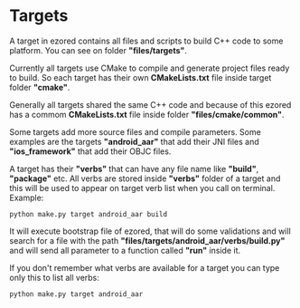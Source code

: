 # Targets

A target in ezored contains all files and scripts to build C++ code to some platform. You can see on folder **"files/targets"**.

Currently all targets use CMake to compile and generate project files ready to build. So each target has their own **CMakeLists.txt** file inside target folder **"cmake"**.

Generally all targets shared the same C++ code and because of this ezored has a commom **CMakeLists.txt** file inside folder **"files/cmake/common"**.

Some targets add more source files and compile parameters. Some examples are the targets **"android_aar"** that add their JNI files and **"ios_framework"** that add their OBJC files.

A target has their **"verbs"** that can have any file name like **"build"**, **"package"** etc. All verbs are stored inside **"verbs"** folder of a target and this will be used to appear on target verb list when you call on terminal. Example:

```python make.py target android_aar build```

It will execute bootstrap file of ezored, that will do some validations and will search for a file with the path **"files/targets/android_aar/verbs/build.py"** and will send all parameter to a function called **"run"** inside it.

If you don't remember what verbs are available for a target you can type only this to list all verbs:

```python make.py target android_aar```
